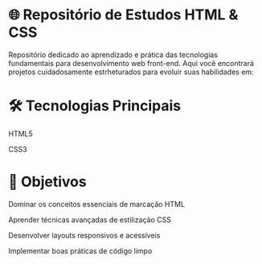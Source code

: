 # 🌐 Repositório de Estudos HTML & CSS
Repositório dedicado ao aprendizado e prática das tecnologias fundamentais para desenvolvimento web front-end. Aqui você encontrará projetos cuidadosamente estrheturados para evoluir suas habilidades em:

# 🛠 Tecnologias Principais
HTML5

CSS3

# 🎯 Objetivos
Dominar os conceitos essenciais de marcação HTML

Aprender técnicas avançadas de estilização CSS

Desenvolver layouts responsivos e acessíveis

Implementar boas práticas de código limpo
